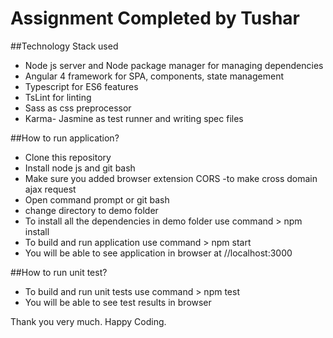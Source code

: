# Assignment Completed by Tushar

##Technology Stack used
* Node js server and Node package manager for managing dependencies
* Angular 4 framework for SPA, components, state management
* Typescript for ES6 features
* TsLint for linting
* Sass as css preprocessor
* Karma- Jasmine as test runner and writing spec files

##How to run application?
* Clone this repository
* Install node js and git bash
* Make sure you added browser extension CORS -to make cross domain ajax request
* Open command prompt or git bash
* change directory to demo folder
* To install all the dependencies in demo folder use command > npm install
* To build and run application use command > npm start
* You will be able to see application in browser at //localhost:3000

##How to run unit test?
* To build and run unit tests use command > npm test
* You will be able to see test results in browser 

Thank you very much. Happy Coding.